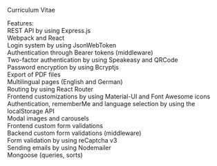 Curriculum Vitae

Features:  
REST API by using Express.js  
Webpack and React  
Login system by using JsonWebToken  
Authentication through Bearer tokens (middleware)  
Two-factor authentication by using Speakeasy and QRCode  
Password encryption by using Bcryptjs  
Export of PDF files  
Multilingual pages (English and German)  
Routing by using React Router  
Frontend customizations by using Material-UI and Font Awesome icons  
Authentication, rememberMe and language selection by using the localStorage API  
Modal images and carousels  
Frontend custom form validations  
Backend custom form validations (middleware)  
Form validation by using reCaptcha v3  
Sending emails by using Nodemailer  
Mongoose (queries, sorts)
